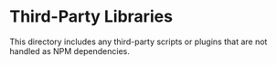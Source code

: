 # Third-Party Libraries

This directory includes any third-party scripts or plugins that are not handled as NPM dependencies.
